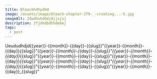 ```yaml
---
title: Bleachhdhydhd
image: /assets/image/bleach-chapter-379-_-crushing...-5.jpg
imageAlt: Jdudhxhdhdjdjjsjsj
description: Jfjdhdbdhhdebej
tags:
  - post
---
```

Ueu﻿dudhdjd{{year}}-{{month}}-{{day}}-{{slug}}"{{year}}-{{month}}-{{day}}_{{slug}}"{{year}}-{{month}}-{{day}}-{{slug}}"{{year}}-{{month}}-{{day}}_{{slug}}"{{year}}-{{month}}-{{day}}-{{slug}}"{{year}}-{{month}}-{{day}}_{{slug}}"{{year}}-{{month}}-{{day}}-{{slug}}"{{year}}-{{month}}-{{day}}_{{slug}}"{{year}}-{{month}}-{{day}}-{{slug}}"{{year}}-{{month}}-{{day}}_{{slug}}"